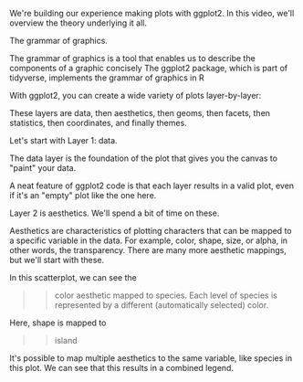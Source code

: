 We're building our experience making plots with ggplot2. In this video, we'll overview the theory underlying it all. 

>>

The grammar of graphics.

>>

The grammar of graphics is a tool that enables us to describe the components of a graphic concisely
The ggplot2 package, which is part of tidyverse, implements the grammar of graphics in R

>>

With ggplot2, you can create a wide variety of plots layer-by-layer:

These layers are data, then aesthetics, then geoms, then facets, then statistics, then coordinates, and finally themes.

>>

Let's start with Layer 1: data.

>>

The data layer is the foundation of the plot that gives you the canvas to "paint" your data.

A neat feature of ggplot2 code is that each layer results in a valid plot, even if it's an "empty" plot like the one here.

>>

Layer 2 is aesthetics. We'll spend a bit of time on these.

>>

Aesthetics are characteristics of plotting characters that can be mapped to a specific variable in the data. For example, color, shape, size, or alpha, in other words, the transparency. There are many more aesthetic mappings, but we'll start with these.

>>

In this scatterplot, we can see the

>> color aesthetic mapped to species. Each level of species is represented by a different (automatically selected) color.        

>>

Here, shape is mapped to 

>> island                                                                   

>>

It's possible to map multiple aesthetics to the same variable, like species in this plot. We can see that this results in a combined legend.